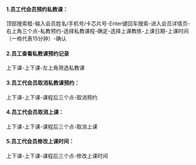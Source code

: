 #### 1.员工代会员预约私教课：

顶部搜索框-输入会员姓名/手机号/卡芯片号-Enter键回车搜索-进入会员详情页-右上角三个点-私教预约-选择私教课程-确定-选择上课教练-上课日期-上课时间（一格代表15分钟）-确认

#### 2.员工查看私教课预约记录

上下课-上下课-左上角筛选私教课

#### 3.员工代会员取消私教课预约：

上下课-上下课-课程后三个点-取消预约

#### 4.员工代会员取消上课：

上下课-上下课-课程后三个点-取消上课

#### 5.员工代会员修改上课时间：

上下课-上下课-课程后三个点-修改上课时间